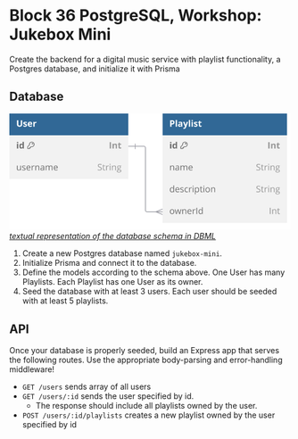 # Block 36 PostgreSQL, Workshop: Jukebox Mini
Create the backend for a digital music service with playlist functionality, a Postgres database, and initialize it with Prisma 

## Database

![Visual representation of the database schema linked below](/docs/schema.svg)\
_[textual representation of the database schema in DBML](/docs/schema.dbml)_

1. Create a new Postgres database named `jukebox-mini`.
2. Initialize Prisma and connect it to the database.
3. Define the models according to the schema above. One User has many Playlists. Each Playlist has one User as its owner.
4. Seed the database with at least 3 users. Each user should be seeded with at least 5 playlists.

## API

Once your database is properly seeded, build an Express app that serves the following routes. Use the appropriate body-parsing and error-handling middleware!

- `GET /users` sends array of all users
- `GET /users/:id` sends the user specified by id.
  - The response should include all playlists owned by the user.
- `POST /users/:id/playlists` creates a new playlist owned by the user specified by id
